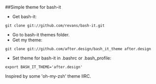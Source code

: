 ##Simple theme for bash-it
* Get bash-it:

```
git clone git://github.com/revans/bash-it.git
```
* Go to bash-it themes folder.
* Get my theme:

```
git clone git://github.com/after.design/bash_it_theme after.design
```
* Set theme for bash-it in .bashrc or .bash_profile:

```
export BASH_IT_THEME='after.design'
```

Inspired by some 'oh-my-zsh' theme IIRC.